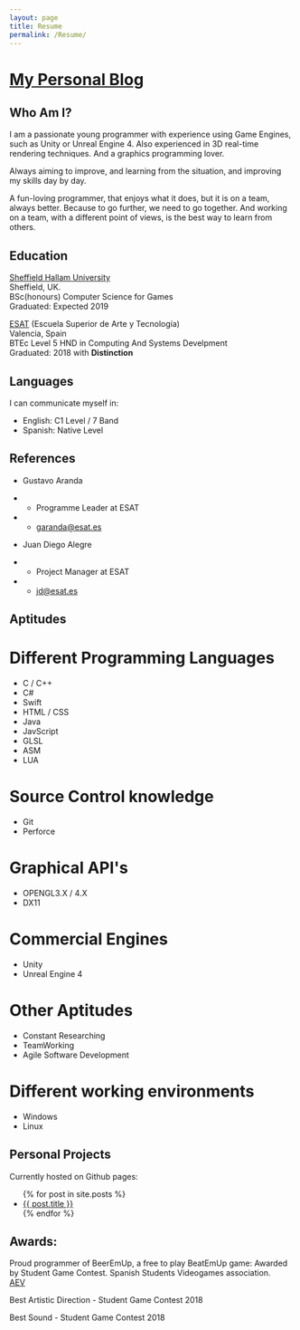 ```yaml
---
layout: page
title: Resume
permalink: /Resume/
---
```


# [My Personal Blog](http://unyankee.github.io/)

## Who Am I?


I am a passionate young programmer with experience using Game Engines, such as Unity or Unreal Engine 4. Also experienced in 3D real-time rendering techniques. And a graphics programming lover.



Always aiming to improve, and learning from the situation, and improving my skills day by day.


A fun-loving programmer, that enjoys what it does, but it is on a team, always better. Because to go further, we need to go together.
And working on a team, with a different point of views, is the best way to learn from others.


## Education
[Sheffield Hallam University](https://www.shu.ac.uk/)    
Sheffield, UK.  
BSc(honours) Computer Science for Games  
Graduated: Expected 2019  

[ESAT](http://www.esat.es/) (Escuela Superior de Arte y Tecnología)  
Valencia, Spain  
BTEc Level 5 HND in Computing And Systems Develpment  
Graduated: 2018 with **Distinction**  


## Languages

I can communicate myself in:

* English: C1 Level / 7 Band
* Spanish: Native Level

## References

* Gustavo Aranda
* * Programme Leader at ESAT
* * <garanda@esat.es>


* Juan Diego Alegre
* * Project Manager at ESAT
* * <jd@esat.es>


## Aptitudes

# Different Programming Languages

* C / C++
* C#
* Swift
* HTML / CSS
* Java
* JavScript
* GLSL
* ASM
* LUA

# Source Control knowledge

* Git
* Perforce

# Graphical API's

* OPENGL3.X / 4.X
* DX11

# Commercial Engines

* Unity
* Unreal Engine 4

# Other Aptitudes

* Constant Researching
* TeamWorking
* Agile Software Development


# Different working environments

* Windows 
* Linux

## Personal Projects

Currently hosted on Github pages: 
<ul>
  {% for post in site.posts %}
    <li>
      <a href="{{ post.url }}">{{ post.title }}</a>
    </li>
  {% endfor %}
</ul>



## Awards:

Proud programmer of BeerEmUp, a free to play BeatEmUp game: Awarded by Student Game Contest.
Spanish Students Videogames association.  
[AEV](http://studentgamecontest.aev.org.es/)

Best Artistic Direction - Student Game Contest 2018

Best Sound - Student Game Contest 2018







